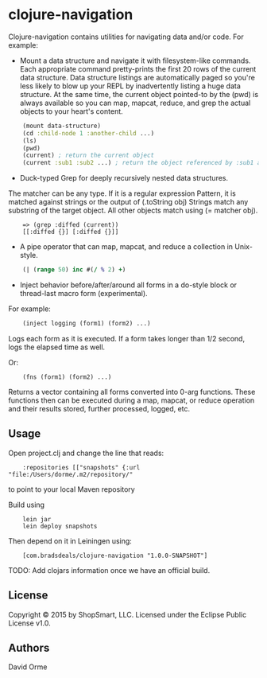 # clojure-navigation

Clojure-navigation contains utilities for navigating data and/or code.  For example:

* Mount a data structure and navigate it with filesystem-like commands.  Each appropriate command
pretty-prints the first 20 rows of the current data structure.  Data structure listings are automatically
paged so you're less likely to blow up your REPL by inadvertently listing a huge data structure.
At the same time, the current object pointed-to by the (pwd) is always available so you can
map, mapcat, reduce, and grep the actual objects to your heart's content.

```clojure
    (mount data-structure)
    (cd :child-node 1 :another-child ...)
    (ls)
    (pwd)
    (current) ; return the current object
    (current :sub1 :sub2 ...) ; return the object referenced by :sub1 and :sub2 from (current)
```

* Duck-typed Grep for deeply recursively nested data structures.

The matcher can be any type.  If it is a regular expression Pattern, it is matched against
strings or the output of (.toString obj) Strings match any substring of the target object.
All other objects match using (= matcher obj).

```
    => (grep :diffed (current))
    [[:diffed {}] [:diffed {}]]
```

* A pipe operator that can map, mapcat, and reduce a collection in Unix-style.

```clojure
    (| (range 50) inc #(/ % 2) +)
```

* Inject behavior before/after/around all forms in a do-style block or thread-last
macro form (experimental).

For example:

```clojure
    (inject logging (form1) (form2) ...)
```

Logs each form as it is executed.  If a form takes longer than 1/2 second, logs the elapsed
time as well.

Or:

```
    (fns (form1) (form2) ...)
```

Returns a vector containing all forms converted into 0-arg functions.  These functions then
can be executed during a map, mapcat, or reduce operation and their results stored, further
processed, logged, etc.

## Usage

Open project.clj and change the line that reads:

```
    :repositories [["snapshots" {:url "file:/Users/dorme/.m2/repository/"
```

to point to your local Maven repository

Build using

```
    lein jar
    lein deploy snapshots
```

Then depend on it in Leiningen using:

```
    [com.bradsdeals/clojure-navigation "1.0.0-SNAPSHOT"]
```

TODO: Add clojars information once we have an official build.

## License

Copyright © 2015 by ShopSmart, LLC.  Licensed under the Eclipse Public License v1.0.

## Authors

David Orme

